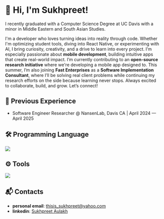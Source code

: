 # 👋 Hi, I'm Sukhpreet!

I recently graduated with a Computer Science Degree at UC Davis with a minor in Middle Eastern and South Asian Studies. 

I'm a developer who loves turning ideas into reality through code. Whether I'm optimizing student tools, diving into React Native, or experimenting with AI, I bring curiosity, creativity, and a drive to learn into every project.
I’m especially passionate about **mobile development**, building intuitive apps that create real-world impact. I’m currently contributing to an **open-source research initiative** where we're developing a mobile app designed to.
This summer, I’m also joining **Fast Enterprises** as a **Software Implementation Consultant**, where I’ll be solving real client problems while continuing my research efforts on the side because learning never stops.
Always excited to collaborate, build, and grow. Let’s connect!

## 💼 Previous Experience
- Software Engineer Researcher @ NansenLab, Davis CA | April 2024 — April 2025

## 🛠️ Programming Language
<img src="https://skillicons.dev/icons?i=py,java,cpp,c,cs,lua,js,ts,html,css,sql" />

## ⚙️ Tools
<img src="https://skillicons.dev/icons?i=flask,fastapi,react,django,nextjs,nodejs,prisma,vite,git,maven,docker,neovim,aws,azure,tensorflow" />

## 📬 Contacts
- **personal email**: [thisis_sukhpreet@yahoo.com](mailto:tanveenbalh@gmail.com)
- **linkedin**: [Sukhpreet Aulakh](https://www.linkedin.com/in/sukhpreetaulakh/)

